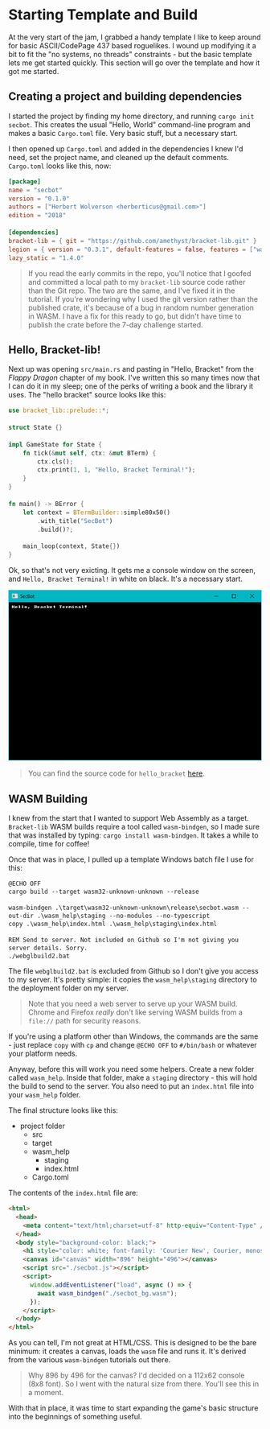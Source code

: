 # Starting Template and Build

At the very start of the jam, I grabbed a handy template I like to keep around for basic ASCII/CodePage 437 based roguelikes. I wound up modifying it a bit to fit the "no systems, no threads" constraints - but the basic template lets me get started quickly. This section will go over the template and how it got me started.

## Creating a project and building dependencies

I started the project by finding my home directory, and running `cargo init secbot`. This creates the usual "Hello, World" command-line program and makes a basic `Cargo.toml` file. Very basic stuff, but a necessary start.

I then opened up `Cargo.toml` and added in the dependencies I knew I'd need, set the project name, and cleaned up the default comments. `Cargo.toml` looks like this, now:

```toml
[package]
name = "secbot"
version = "0.1.0"
authors = ["Herbert Wolverson <herberticus@gmail.com>"]
edition = "2018"

[dependencies]
bracket-lib = { git = "https://github.com/amethyst/bracket-lib.git" }
legion = { version = "0.3.1", default-features = false, features = ["wasm-bindgen"] }
lazy_static = "1.4.0"
```

> If you read the early commits in the repo, you'll notice that I goofed and committed a local path to my `bracket-lib` source code rather than the Git repo. The two are the same, and I've fixed it in the tutorial. If you're wondering why I used the git version rather than the published crate, it's because of a bug in random number generation in WASM. I have a fix for this ready to go, but didn't have time to publish the crate before the 7-day challenge started.

## Hello, Bracket-lib!

Next up was opening `src/main.rs` and pasting in "Hello, Bracket" from the *Flappy Dragon* chapter of my book. I've written this so many times now that I can do it in my sleep; one of the perks of writing a book and the library it uses. The "hello bracket" source looks like this:

~~~rust
use bracket_lib::prelude::*;

struct State {}

impl GameState for State {
    fn tick(&mut self, ctx: &mut BTerm) {
        ctx.cls();
        ctx.print(1, 1, "Hello, Bracket Terminal!");
    }
}

fn main() -> BError {
    let context = BTermBuilder::simple80x50()
        .with_title("SecBot")
        .build()?;

    main_loop(context, State{})
}
~~~

Ok, so that's not very exicting. It gets me a console window on the screen, and `Hello, Bracket Terminal!` in white on black. It's a necessary start.

![](./hello_bracket.jpg)

> You can find the source code for `hello_bracket` [here](https://github.com/thebracket/secbot-2021-7drl/tree/tutorial/tutorial/hello_bracket/).

## WASM Building

I knew from the start that I wanted to support Web Assembly as a target. `Bracket-lib` WASM builds require a tool called `wasm-bindgen`, so I made sure that was installed by typing: `cargo install wasm-bindgen`. It takes a while to compile, time for coffee!

Once that was in place, I pulled up a template Windows batch file I use for this:

~~~batch
@ECHO OFF
cargo build --target wasm32-unknown-unknown --release

wasm-bindgen .\target\wasm32-unknown-unknown\release\secbot.wasm --out-dir .\wasm_help\staging --no-modules --no-typescript
copy .\wasm_help\index.html .\wasm_help\staging\index.html

REM Send to server. Not included on Github so I'm not giving you server details. Sorry.
./webglbuild2.bat
~~~

The file `webglbuild2.bat` is excluded from Github so I don't give you access to my server. It's pretty simple: it copies the `wasm_help\staging` directory to the deployment folder on my server.

> Note that you need a web server to serve up your WASM build. Chrome and Firefox *really* don't like serving WASM builds from a `file://` path for security reasons.

If you're using a platform other than Windows, the commands are the same - just replace `copy` with `cp` and change `@ECHO OFF` to `#/bin/bash` or whatever your platform needs.

Anyway, before this will work you need some helpers. Create a new folder called `wasm_help`. Inside that folder, make a `staging` directory - this will hold the build to send to the server. You also need to put an `index.html` file into your `wasm_help` folder.

The final structure looks like this:

* project folder
    * src
    * target
    * wasm_help
        * staging
        * index.html
    * Cargo.toml

The contents of the `index.html` file are:

~~~html
<html>
  <head>
    <meta content="text/html;charset=utf-8" http-equiv="Content-Type" />
  </head>
  <body style="background-color: black;">
    <h1 style="color: white; font-family: 'Courier New', Courier, monospace; font-size: 10pt;">SecBot (2021 7DRL) - by Herbert Wolverson</h1>
    <canvas id="canvas" width="896" height="496"></canvas>
    <script src="./secbot.js"></script>
    <script>
      window.addEventListener("load", async () => {
        await wasm_bindgen("./secbot_bg.wasm");
      });
    </script>
  </body>
</html>
~~~

As you can tell, I'm not great at HTML/CSS. This is designed to be the bare minimum: it creates a canvas, loads the `wasm` file and runs it. It's derived from the various `wasm-bindgen` tutorials out there.

> Why 896 by 496 for the canvas? I'd decided on a 112x62 console (8x8 font). So I went with the natural size from there. You'll see this in a moment.

With that in place, it was time to start expanding the game's basic structure into the beginnings of something useful.
